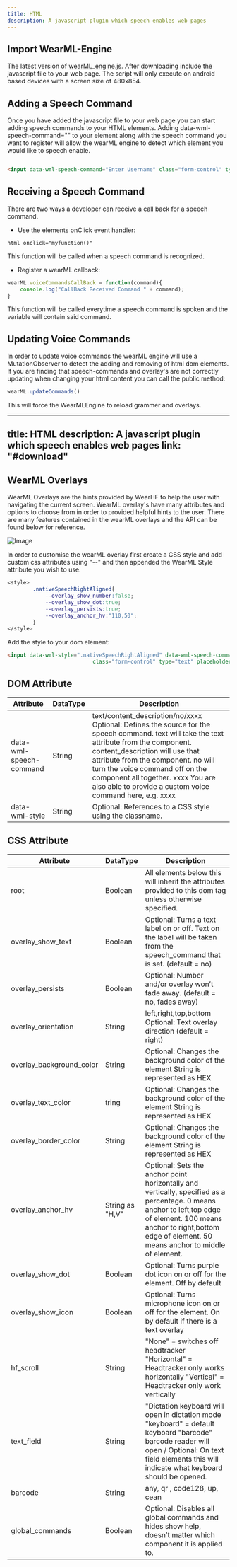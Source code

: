 ```yaml
---
title: HTML
description: A javascript plugin which speech enables web pages 
---
```


## Import WearML-Engine

The latest version of [wearML_engine.js](https://github.com/realwear/HTML/blob/master/js/wearml_engine-min.js). After downloading include the javascript file to your web page. The script will only execute on android based devices with a screen size of 480x854.


## Adding a Speech Command ##

Once you have added the javascript file to your web page you can start adding speech commands to your HTML elements. Adding data-wml-speech-command="" to your element along with the speech command you want to register will allow the wearML engine to detect which element you would like to speech enable.

```html

<input data-wml-speech-command="Enter Username" class="form-control" type="text" placeholder="Username"/>

```

## Receiving a Speech Command ##


There are two ways a developer can receive a call back for a speech command. 

* Use the elements onClick event handler:

```html onclick="myfunction()" ```

This function will be called when a speech command is recognized.

* Register a wearML callback:

```javascript
wearML.voiceCommandsCallBack = function(command){
    console.log("CallBack Received Command " + command);
}
```

This function will be called everytime a speech command is spoken and the variable will contain said command.

## Updating Voice Commands ##

In order to update voice commands the wearML engine will use a MutationObserver to detect the adding and removing of html dom elements. If you are finding that speech-commands and overlay's are not correctly updating when changing your html content you can call the public method: 

```javascript
wearML.updateCommands()
```
This will force the WearMLEngine to reload grammer and overlays.

---
title: HTML
description: A javascript plugin which speech enables web pages 
link: "#download"
---

## WearML Overlays

WearML Overlays are the hints provided by WearHF to help the user with navigating the current screen. WearML overlay's have many attributes and options to choose from in order to provided helpful hints to the user. There are many features contained in the wearML overlays and the API can be found below for reference. 

![Image](https://github.com/realwear/HTML/blob/gh-pages/images/image020.png?raw=true)

In order to customise the wearML overlay first create a CSS style and add custom css attributes using "--" and then appended the WearML Style attribute you wish to use.

```css
<style>
        .nativeSpeechRightAligned{
            --overlay_show_number:false;
            --overlay_show_dot:true;
            --overlay_persists:true;
            --overlay_anchor_hv:"110,50";
        }
</style>
```

Add the style to your dom element:

```html
<input data-wml-style=".nativeSpeechRightAligned" data-wml-speech-command="Enter Username"
                           class="form-control" type="text" placeholder="Username"/>
```



## DOM Attribute

Attribute | DataType | Description
--- | --- | ---
data-wml-speech-command  | String  | text/content_description/no/xxxx	Optional: Defines the source for the speech command. text will take the text attribute from the component. content_description will use that attribute from the component. no will turn the voice command off on the component all together. xxxx You are also able to provide a custom voice command here, e.g. xxxx 
data-wml-style  | String  |	Optional: References to a CSS style using the classname.


## CSS Attribute

Attribute | DataType | Description
--- | --- | ---
root  | Boolean  | All elements below this will inherit the attributes provided to this dom tag unless otherwise specified. 
overlay_show_text   | Boolean  | Optional: Turns a text label on or off. Text on the label will be taken from the speech_command that is set. (default = no)
overlay_persists  | Boolean  |	Optional: Number and/or overlay won’t fade away. (default = no, fades away)
overlay_orientation  | String  |	left,right,top,bottom	Optional: Text overlay direction (default = right)
overlay_background_color  | String | Optional: Changes the background color of the element String is represented as HEX
overlay_text_color  | tring | Optional: Changes the background color of the element String is represented as HEX
overlay_border_color  | String | Optional: Changes the background color of the element String is represented as HEX
overlay_anchor_hv  | String as "H,V" | Optional: Sets the anchor point horizontally and vertically, specified as a percentage. 0 means anchor to left,top  edge of element. 100 means anchor to right,bottom edge of element. 50 means anchor to middle of element.
overlay_show_dot | Boolean  | Optional: Turns purple dot icon on or off for the element. Off by default
overlay_show_icon | Boolean  | Optional: Turns microphone icon on or off for the element. On by default if there is a text overlay
hf_scroll | String | "None" = switches off headtracker "Horizontal" = Headtracker only works horizontally "Vertical" = Headtracker only work vertically
text_field | String | "Dictation keyboard will open in dictation mode "keyboard" = default keyboard "barcode" barcode reader will open / Optional: On text field elements this will indicate what keyboard should be opened.
barcode | String | any, qr , code128, up, cean | Optional: Will define which type of barcode is being scanned. Ignored if the text_field isn’t set to barcde. (default = any)
global_commands  | Boolean  | Optional: Disables all global commands and hides show help, doesn’t matter which component it is applied to.